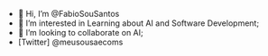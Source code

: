 - 👋 Hi, I’m @FabioSouSantos
- 👀 I’m interested in Learning about AI and Software Development;
- 💞️ I’m looking to collaborate on AI;
- [Twitter] @meusousaecoms

<!---
FabioSouSantos/FabioSouSantos is a ✨ special ✨ repository because its `README.md` (this file) appears on your GitHub profile.
You can click the Preview link to take a look at your changes.
--->
